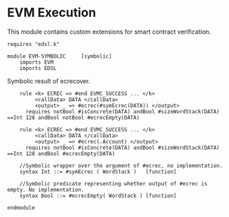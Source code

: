 EVM Execution
=============

This module contains custom extensions for smart contract verification.

```k
requires "edsl.k"

module EVM-SYMBOLIC     [symbolic]
    imports EVM
    imports EDSL
```

Symbolic result of ecrecover.

```k
    rule <k> ECREC => #end EVMC_SUCCESS ... </k>
         <callData> DATA </callData>
         <output> _ => #ecrec(#symEcrec(DATA)) </output>
      requires notBool #isConcrete(DATA) andBool #sizeWordStack(DATA) ==Int 128 andBool notBool #ecrecEmpty(DATA)
         
    rule <k> ECREC => #end EVMC_SUCCESS ... </k>
         <callData> DATA </callData>
         <output> _ => #ecrec(.Account) </output>
      requires notBool #isConcrete(DATA) andBool #sizeWordStack(DATA) ==Int 128 andBool #ecrecEmpty(DATA)

    //Symbolic wrapper over the argument of #ecrec, no implementation. 
    syntax Int ::= #symEcrec ( WordStack )   [function]
    
    //Symbolic predicate representing whether output of #ecrec is empty. No implementation.
    syntax Bool ::= #ecrecEmpty( WordStack ) [function]
```

```k
endmodule
```

